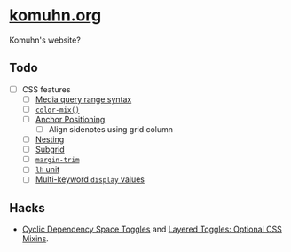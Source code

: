 # [komuhn.org](https://komuhn.org)

Komuhn's website?

## Todo

- [ ] CSS features
	- [ ] [Media query range syntax](https://caniuse.com/css-media-range-syntax)
	- [ ] [`color-mix()`](https://caniuse.com/mdn-css_types_color_color-mix)
	- [ ] [Anchor Positioning](https://caniuse.com/css-anchor-positioning)
		- [ ] Align sidenotes using grid column
	- [ ] [Nesting](https://caniuse.com/css-nesting)
	- [ ] [Subgrid](https://caniuse.com/css-subgrid)
	- [ ] [`margin-trim`](https://developer.mozilla.org/en-US/docs/Web/CSS/margin-trim#browser_compatibility)
	- [ ] [`lh` unit](https://caniuse.com/mdn-css_types_length_lh)
	- [ ] [Multi-keyword `display` values](https://caniuse.com/mdn-css_properties_display_multi-keyword_values)

## Hacks

- [Cyclic Dependency Space Toggles](https://kizu.dev/cyclic-toggles/) and [Layered Toggles: Optional CSS Mixins](https://kizu.dev/layered-toggles/).
